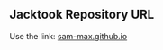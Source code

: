 
## Jacktook Repository URL

Use the link: [sam-max.github.io](https://sam-max.github.io/repository.jacktook)


